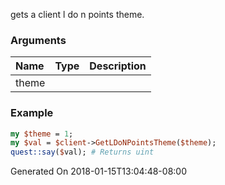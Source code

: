 gets a client l do n points theme.
### Arguments
**Name**|**Type**|**Description**
:---|:---|:---
theme||

### Example

```perl
my $theme = 1;
my $val = $client->GetLDoNPointsTheme($theme);
quest::say($val); # Returns uint
```


Generated On 2018-01-15T13:04:48-08:00